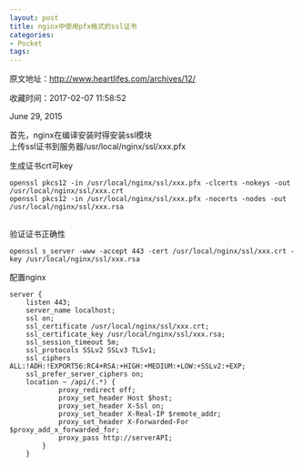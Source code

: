 ```yaml
---
layout: post
title: nginx中使用pfx格式的ssl证书
categories:
- Pocket
tags:
---
```

原文地址：http://www.heartlifes.com/archives/12/

收藏时间：2017-02-07 11:58:52

<div  lang="en">
June 29, 2015
<div class="post-content" nodeIndex="15">
<p nodeIndex="17">首先，nginx在编译安装时得安装ssl模块<br nodeIndex="85">
上传ssl证书到服务器/usr/local/nginx/ssl/xxx.pfx</p>
<p nodeIndex="18">生成证书crt可key</p>
<pre nodeIndex="19">
<code nodeIndex="86">openssl pkcs12 -in /usr/local/nginx/ssl/xxx.pfx -clcerts -nokeys -out /usr/local/nginx/ssl/xxx.crt
openssl pkcs12 -in /usr/local/nginx/ssl/xxx.pfx -nocerts -nodes -out /usr/local/nginx/ssl/xxx.rsa
</code>
</pre>
<p nodeIndex="20">验证证书正确性</p>
<pre nodeIndex="21">
<code nodeIndex="87">openssl s_server -www -accept 443 -cert /usr/local/nginx/ssl/xxx.crt -key /usr/local/nginx/ssl/xxx.rsa</code>
</pre>
<p nodeIndex="22">配置nginx</p>
<pre nodeIndex="23">
<code nodeIndex="88">server {  
    listen 443;  
    server_name localhost;
    ssl on;  
    ssl_certificate /usr/local/nginx/ssl/xxx.crt;  
    ssl_certificate_key /usr/local/nginx/ssl/xxx.rsa;  
    ssl_session_timeout 5m;  
    ssl_protocols SSLv2 SSLv3 TLSv1;  
    ssl_ciphers ALL:!ADH:!EXPORT56:RC4+RSA:+HIGH:+MEDIUM:+LOW:+SSLv2:+EXP;  
    ssl_prefer_server_ciphers on;  
    location ~ /api/(.*) {
            proxy_redirect off;
            proxy_set_header Host $host;
            proxy_set_header X-Ssl on;
            proxy_set_header X-Real-IP $remote_addr;
            proxy_set_header X-Forwarded-For $proxy_add_x_forwarded_for;
            proxy_pass http://serverAPI;
        }
    }</code>
</pre></div>
</div>